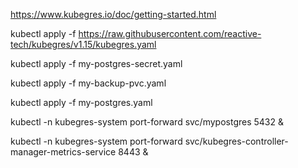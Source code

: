 https://www.kubegres.io/doc/getting-started.html

kubectl apply -f https://raw.githubusercontent.com/reactive-tech/kubegres/v1.15/kubegres.yaml

kubectl apply -f my-postgres-secret.yaml

kubectl apply -f my-backup-pvc.yaml

kubectl apply -f my-postgres.yaml

kubectl -n kubegres-system port-forward svc/mypostgres 5432 &

kubectl -n kubegres-system port-forward svc/kubegres-controller-manager-metrics-service 8443 &